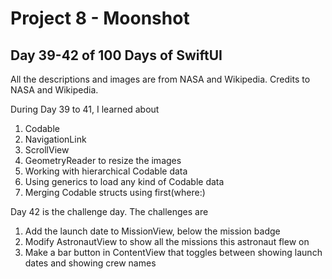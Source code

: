 <h1> Project 8 - Moonshot </h1>
<h2> Day 39-42 of 100 Days of SwiftUI </h2>
<p>
All the descriptions and images are from NASA and Wikipedia. Credits to NASA and Wikipedia. 
</p>
<p> 
During Day 39 to 41, I learned about 
<ol> 
<li> Codable </li>
<li> NavigationLink </li>
<li> ScrollView </li>
<li> GeometryReader to resize the images </li>
<li> Working with hierarchical Codable data </li> 
<li> Using generics to load any kind of Codable data </li> 
<li> Merging Codable structs using first(where:) </li> 
</ol>
</p>
<p>
Day 42 is the challenge day. The challenges are 
<ol>
<li> Add the launch date to MissionView, below the mission badge </li>
<li> Modify AstronautView to show all the missions this astronaut flew on </li>
<li> Make a bar button in ContentView that toggles between showing launch dates and showing crew names </li>
</ol>
